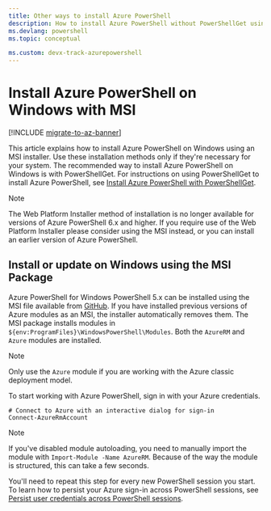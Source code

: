 ```yaml
---
title: Other ways to install Azure PowerShell
description: How to install Azure PowerShell without PowerShellGet using an MSI
ms.devlang: powershell
ms.topic: conceptual

ms.custom: devx-track-azurepowershell
---
```


# Install Azure PowerShell on Windows with MSI

[!INCLUDE [migrate-to-az-banner](../../includes/migrate-to-az-banner.md)]

This article explains how to install Azure PowerShell on Windows using an MSI installer. Use these
installation methods only if they're necessary for your system. The recommended way to install Azure
PowerShell on Windows is with PowerShellGet. For instructions on using PowerShellGet to install
Azure PowerShell, see [Install Azure PowerShell with PowerShellGet](install-azurerm-ps.md).

> [!NOTE]
> The Web Platform Installer method of installation is no longer available for versions of Azure
> PowerShell 6.x and higher. If you require use of the Web Platform Installer please consider using
> the MSI instead, or you can install an earlier version of Azure PowerShell.

## Install or update on Windows using the MSI Package

Azure PowerShell for Windows PowerShell 5.x can be installed using the MSI file available from
[GitHub](https://github.com/Azure/azure-powershell/releases/tag/v6.13.1-November2018). If you have
installed previous versions of Azure modules as an MSI, the installer automatically removes them.
The MSI package installs modules in `${env:ProgramFiles}\WindowsPowerShell\Modules`. Both the
`AzureRM` and `Azure` modules are installed.

> [!NOTE]
> Only use the `Azure` module if you are working with the Azure classic deployment model.

To start working with Azure PowerShell, sign in with your Azure credentials.

```azurepowershell
# Connect to Azure with an interactive dialog for sign-in
Connect-AzureRmAccount
```

> [!NOTE]
> If you've disabled module autoloading, you need to manually import the module with
> `Import-Module -Name AzureRM`. Because of the way the module is structured, this can take a few
> seconds.

You'll need to repeat this step for every new PowerShell session you start. To learn how to persist
your Azure sign-in across PowerShell sessions, see
[Persist user credentials across PowerShell sessions](context-persistence.md).
